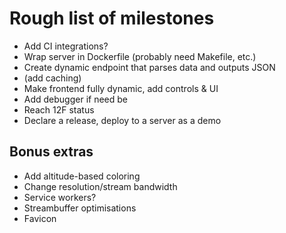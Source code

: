 # Rough list of milestones


* Add CI integrations?
*  Wrap server in Dockerfile (probably need Makefile, etc.)
*  Create dynamic endpoint that parses data and outputs JSON
*  (add caching)
*  Make frontend fully dynamic, add controls & UI
*  Add debugger if need be
*  Reach 12F status
*  Declare a release, deploy to a server as a demo

## Bonus extras

* Add altitude-based coloring
*  Change resolution/stream bandwidth
*  Service workers?
*  Streambuffer optimisations
*  Favicon
